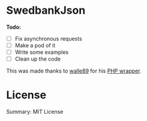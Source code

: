 SwedbankJson
============

**Todo:**
- [ ] Fix asynchronous requests
- [ ] Make a pod of it
- [ ] Write some examples
- [ ] Clean up the code

This was made thanks to [walle89](https://github.com/walle89) for his [PHP wrapper](https://github.com/walle89/SwedbankJson).


License
=======

Summary: MIT License